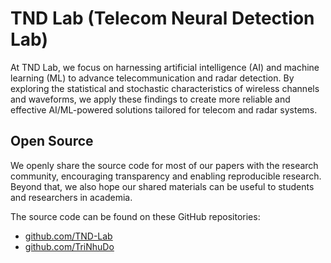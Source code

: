# TND Lab (Telecom Neural Detection Lab)

At TND Lab, we focus on harnessing artificial intelligence (AI) and machine learning (ML) to advance telecommunication and radar detection. By exploring the statistical and stochastic characteristics of wireless channels and waveforms, we apply these findings to create more reliable and effective AI/ML-powered solutions tailored for telecom and radar systems.

## Open Source

We openly share the source code for most of our papers with the research community, encouraging transparency and enabling reproducible research. Beyond that, we also hope our shared materials can be useful to students and researchers in academia.

The source code can be found on these GitHub repositories:
- [github.com/TND-Lab](https://github.com/tnd-lab?tab=repositories)
- [github.com/TriNhuDo](https://github.com/trinhudo?tab=repositories)

